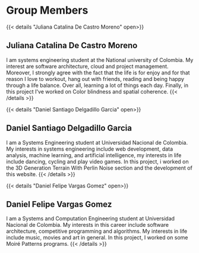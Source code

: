 # Group Members

{{< details "Juliana Catalina De Castro Moreno" open>}}
## Juliana Catalina De Castro Moreno
I am systems engineering student at the National university of Colombia. My interest are software architecture, cloud and project management. Moreover, I strongly agree with the fact that the life is for enjoy and for that reason I love to workout, hang out with friends, reading and being happy through a life balance. Over all, learning a lot of things each day. Finally, in this project I've worked on Color blindness and spatial coherence.
{{< /details >}}

{{< details "Daniel Santiago Delgadillo Garcia" open>}}
## Daniel Santiago Delgadillo Garcia
I am a Systems Engineering student at Universidad Nacional de Colombia. My interests in systems engineering include web development, data analysis, machine learning, and artificial intelligence, my interests in life include dancing, cycling and play video games. In this project, i worked on the 3D Generation Terrain With Perlin Noise section and the development of this website.
{{< /details >}}

{{< details "Daniel Felipe Vargas Gomez" open>}}
## Daniel Felipe Vargas Gomez
I am a Systems and Computation Engineering student at Universidad Nacional de Colombia. My interests in this career include software architecture, competitive programming and algorithms. My interests in life include music, movies and art in general. In this project, I worked on some Moiré Patterns programs.
{{< /details >}}